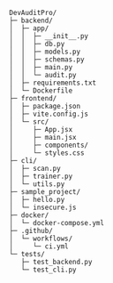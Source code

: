       DevAuditPro/
      ├─ backend/
      │  ├─ app/
      │  │  ├─ __init__.py
      │  │  ├─ db.py
      │  │  ├─ models.py
      │  │  ├─ schemas.py
      │  │  ├─ main.py
      │  │  └─ audit.py
      │  ├─ requirements.txt
      │  └─ Dockerfile
      ├─ frontend/
      │  ├─ package.json
      │  ├─ vite.config.js
      │  └─ src/
      │     ├─ App.jsx
      │     ├─ main.jsx
      │     ├─ components/
      │     └─ styles.css
      ├─ cli/
      │  ├─ scan.py
      │  ├─ trainer.py
      │  └─ utils.py
      ├─ sample_project/
      │  ├─ hello.py
      │  └─ insecure.js
      ├─ docker/
      │  └─ docker-compose.yml
      ├─ .github/
      │  └─ workflows/
      │     └─ ci.yml
      └─ tests/
         ├─ test_backend.py
         └─ test_cli.py
